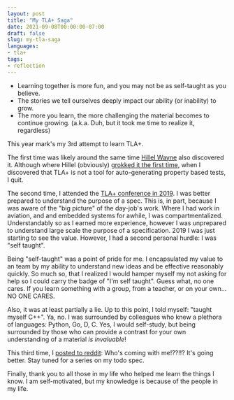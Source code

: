```yaml
---
layout: post
title: "My TLA+ Saga"
date: 2021-09-08T00:00:00-07:00
draft: false
slug: my-tla-saga
languages:  
- tla+
tags:
- reflection
---
```

- Learning together is more fun, and you may not be as self-taught as you believe.
- The stories we tell ourselves deeply impact our ability (or inability) to grow.
- The more you learn, the more challenging the material becomes to continue growing. (a.k.a. Duh, but it took me time to realize it, regardless)

<!--more-->

This year mark's my 3rd attempt to learn TLA+. 

The first time was likely around the same time [Hillel Wayne](https://www.hillelwayne.com/) also discovered it. Although where Hillel (obviously) [grokked it the first time](https://www.hillelwayne.com/talks/tackling-concurrency-tlaplus/), when I discovered that TLA+ is not a tool for auto-generating property based tests, I quit. 

The second time, I attended the [TLA+ conference in 2019](https://conf.tlapl.us/2019/). I was better prepared to understand the purpose of a spec. This is, in part, because I was aware of the "big picture" of the day-job's work. Where I had work in aviation, and and embedded systems for awhile, I was compartmentalized. Understandably so as I earned more experience, however I was unprepared to understand large scale the purpose of a specification. 2019 I was just starting to see the value. However, I had a second personal hurdle: I was "self taught". 

Being "self-taught" was a point of pride for me. I encapsulated my value to an team by my ability to understand new ideas and be effective reasonably quickly. So much so, that I realized I would hamper myself my not asking for help so I could carry the badge of "I'm self taught". Guess what, no one cares. If you learn something with a group, from a teacher, or on your own... NO ONE CARES. 

Also, it was at least partially a lie. Up to this point, I told myself: "taught myself C++". Ya, no. I was surrounded by colleagues who knew a plethora of languages: Python, Go, D, C. Yes, I would self-study, but being surrounded by those who can provide a contrast for your own understanding of a material *is invaluable*!

This third time, I [posted to reddit](https://www.reddit.com/r/tlaplus/comments/lvloul/study_partner/): Who's coming with me!??!!? It's going better. Stay tuned for a series on my todo spec. 

Finally, thank you to all those in my life who helped me learn the things I know. I am self-motivated, but my knowledge is because of the people in my life.